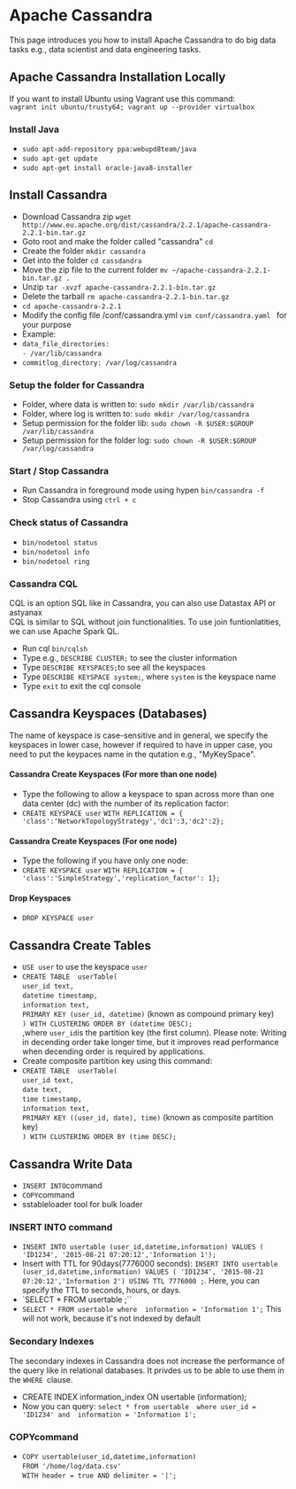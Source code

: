 # Apache Cassandra
 This page introduces you how to install Apache Cassandra 
 to do big data tasks e.g., data scientist and data engineering tasks.
## Apache Cassandra Installation Locally
If you want to install Ubuntu using Vagrant use this command: <br>
`vagrant init ubuntu/trusty64; vagrant up --provider virtualbox`

### Install Java
- `sudo apt-add-repository ppa:webupd8team/java`
- `sudo apt-get update`
- `sudo apt-get install oracle-java8-installer`

## Install Cassandra
- Download Cassandra zip `wget http://www.eu.apache.org/dist/cassandra/2.2.1/apache-cassandra-2.2.1-bin.tar.gz`
- Goto root and make the folder called "cassandra"  `cd `
- Create the folder `mkdir cassandra `
- Get into the folder `cd cassdandra`
- Move the zip file to the current folder `mv ~/apache-cassandra-2.2.1-bin.tar.gz .`
- Unzip `tar -xvzf apache-cassandra-2.2.1-bin.tar.gz`
- Delete the tarball `rm apache-cassandra-2.2.1-bin.tar.gz`
- `cd apache-cassandra-2.2.1`
- Modify the config file /conf/cassandra.yml  `vim conf/cassandra.yaml ` for your purpose
- Example: 
- `data_file_directories:` <br>
    `- /var/lib/cassandra`
- `commitlog_directory: /var/log/cassandra`
  
### Setup the folder for Cassandra
- Folder, where data is written to: `sudo mkdir /var/lib/cassandra`
- Folder, where log is written to:  `sudo mkdir /var/log/cassandra`
- Setup permission for the folder lib: `sudo chown -R $USER:$GROUP /var/lib/cassandra`
- Setup permission for the folder log: `sudo chown -R $USER:$GROUP /var/log/cassandra`

### Start / Stop Cassandra
- Run Cassandra in foreground mode using hypen   `bin/cassandra -f `
- Stop Cassandra using `ctrl + c `

### Check status of Cassandra
 - `bin/nodetool status`
 - `bin/nodetool info`
 - `bin/nodetool ring`
 
### Cassandra CQL
CQL is an option SQL like in Cassandra, you can also use Datastax API or astyanax <br>
CQL is similar to SQL  without join functionalities. To use join funtionlatities, 
we can use Apache Spark QL. 
 - Run cql  `bin/cqlsh`
 - Type e.g.,  `DESCRIBE CLUSTER;` to  see the cluster information
 - Type `DESCRIBE KEYSPACES;`to see all the keyspaces
 - Type `DESCRIBE KEYSPACE system;`, where `system` is the keyspace name
 - Type `exit` to exit the cql console

## Cassandra Keyspaces (Databases)
The name of keyspace is case-sensitive and in general, we specify the keyspaces in lower case, however if required to have in upper case, you need to put the keypaces name in the qutation e.g., "MyKeySpace".
#### Cassandra Create Keyspaces (For more than one node)
 - Type the following to allow a keyspace to span across more than one data center (dc) with the number of its replication factor:
 - `CREATE KEYSPACE user`
   `WITH REPLICATION = { 'class':'NetworkTopologyStrategy','dc1':3,'dc2':2};`

#### Cassandra Create Keyspaces (For one node)
 - Type the following  if you have only one node:
 - `CREATE KEYSPACE user`
   `WITH REPLICATION = { 'class':'SimpleStrategy','replication_factor': 1};`

#### Drop Keyspaces
 - `DROP KEYSPACE user`
 
## Cassandra Create  Tables 
 - `USE user` to use the keyspace `user`
 - `CREATE TABLE  userTable(`<br>
`user_id text,`<br>
`datetime timestamp,`<br>
`information text,`<br>
`PRIMARY KEY (user_id, datetime)`  (known as compound primary key) <br>
`) WITH CLUSTERING ORDER BY (datetime DESC);`<br>
,where `user_id`is the partition key (the first column). 
Please note: Writing in decending order take longer time, but it improves read performance when decending order is required by applications.
 - Create composite partition key  using this command:
  - `CREATE TABLE  userTable(`<br>
`user_id text,`<br>
`date text,`<br>
`time timestamp,`<br>
`information text,`<br>
`PRIMARY KEY ((user_id, date), time)`  (known as composite partition key) <br>
`) WITH CLUSTERING ORDER BY (time DESC);`<br>


## Cassandra  Write Data
 - `INSERT INTO`command
 - `COPY`command
 - sstableloader tool for bulk loader

### INSERT INTO command
 - `INSERT INTO usertable (user_id,datetime,information) VALUES ( 'ID1234', '2015-08-21 07:20:12','Information 1');`
 - Insert with TTL for 90days(7776000 seconds): `INSERT INTO usertable (user_id,datetime,information) VALUES ( 'ID1234', '2015-08-21 07:20:12','Information 2') USING TTL 7776000 ;`. 
 Here, you can specify the TTL to seconds, hours, or days.
 - `SELECT * FROM usertable ;``
 - `SELECT * FROM usertable where  information = 'Information 1';` This will not work, because it's not indexed by default
 
### Secondary Indexes
The secondary indexes in Cassandra does not increase the performance of the query like in relational databases. It privdes us to be able to use them in the `WHERE `clause.
 - CREATE INDEX information_index ON usertable (information);
 - Now you can query: `select * from usertable  where user_id = 'ID1234' and  information = 'Information 1';`



### COPYcommand
 - `COPY usertable(user_id,datetime,information)`<br>
`FROM '/home/log/data.csv' `<br>
`WITH header = true AND delimiter = '|'; `

